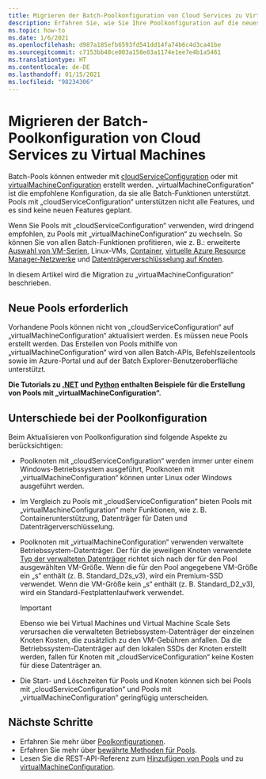 ```yaml
---
title: Migrieren der Batch-Poolkonfiguration von Cloud Services zu Virtual Machines
description: Erfahren Sie, wie Sie Ihre Poolkonfiguration auf die neueste und empfohlene Konfiguration aktualisieren.
ms.topic: how-to
ms.date: 1/6/2021
ms.openlocfilehash: d987a185efb6593fd541dd14fa74b6c4d3ca41be
ms.sourcegitcommit: c7153bb48ce003a158e83a1174e1ee7e4b1a5461
ms.translationtype: HT
ms.contentlocale: de-DE
ms.lasthandoff: 01/15/2021
ms.locfileid: "98234306"
---
```

# <a name="migrate-batch-pool-configuration-from-cloud-services-to-virtual-machines"></a>Migrieren der Batch-Poolkonfiguration von Cloud Services zu Virtual Machines

Batch-Pools können entweder mit [cloudServiceConfiguration](https://docs.microsoft.com/rest/api/batchservice/pool/add#cloudserviceconfiguration) oder mit [virtualMachineConfiguration](https://docs.microsoft.com/rest/api/batchservice/pool/add#virtualmachineconfiguration) erstellt werden. „virtualMachineConfiguration“ ist die empfohlene Konfiguration, da sie alle Batch-Funktionen unterstützt. Pools mit „cloudServiceConfiguration“ unterstützen nicht alle Features, und es sind keine neuen Features geplant.

Wenn Sie Pools mit „cloudServiceConfiguration“ verwenden, wird dringend empfohlen, zu Pools mit „virtualMachineConfiguration“ zu wechseln. So können Sie von allen Batch-Funktionen profitieren, wie z. B.: erweiterte [Auswahl von VM-Serien](batch-pool-vm-sizes.md), Linux-VMs, [Container](batch-docker-container-workloads.md), [virtuelle Azure Resource Manager-Netzwerke](batch-virtual-network.md) und [Datenträgerverschlüsselung auf Knoten](disk-encryption.md).

In diesem Artikel wird die Migration zu „virtualMachineConfiguration“ beschrieben.

## <a name="new-pools-are-required"></a>Neue Pools erforderlich

Vorhandene Pools können nicht von „cloudServiceConfiguration“ auf „virtualMachineConfiguration“ aktualisiert werden. Es müssen neue Pools erstellt werden. Das Erstellen von Pools mithilfe von „virtualMachineConfiguration“ wird von allen Batch-APIs, Befehlszeilentools sowie im Azure-Portal und auf der Batch Explorer-Benutzeroberfläche unterstützt.

**Die Tutorials zu [.NET](tutorial-parallel-dotnet.md) und [Python](tutorial-parallel-python.md) enthalten Beispiele für die Erstellung von Pools mit „virtualMachineConfiguration“.**

## <a name="pool-configuration-differences"></a>Unterschiede bei der Poolkonfiguration

Beim Aktualisieren von Poolkonfiguration sind folgende Aspekte zu berücksichtigen:

- Poolknoten mit „cloudServiceConfiguration“ werden immer unter einem Windows-Betriebssystem ausgeführt, Poolknoten mit „virtualMachineConfiguration“ können unter Linux oder Windows ausgeführt werden.
- Im Vergleich zu Pools mit „cloudServiceConfiguration“ bieten Pools mit „virtualMachineConfiguration“ mehr Funktionen, wie z. B. Containerunterstützung, Datenträger für Daten und Datenträgerverschlüsselung.
- Poolknoten mit „virtualMachineConfiguration“ verwenden verwaltete Betriebssystem-Datenträger. Der für die jeweiligen Knoten verwendete [Typ der verwalteten Datenträger](../virtual-machines/disks-types.md) richtet sich nach der für den Pool ausgewählten VM-Größe. Wenn die für den Pool angegebene VM-Größe ein „s“ enthält (z. B. Standard_D2s_v3), wird ein Premium-SSD verwendet. Wenn die VM-Größe kein „s“ enthält (z. B. Standard_D2_v3), wird ein Standard-Festplattenlaufwerk verwendet.

   > [!IMPORTANT]
   > Ebenso wie bei Virtual Machines und Virtual Machine Scale Sets verursachen die verwalteten Betriebssystem-Datenträger der einzelnen Knoten Kosten, die zusätzlich zu den VM-Gebühren anfallen. Da die Betriebssystem-Datenträger auf den lokalen SSDs der Knoten erstellt werden, fallen für Knoten mit „cloudServiceConfiguration“ keine Kosten für diese Datenträger an.

- Die Start- und Löschzeiten für Pools und Knoten können sich bei Pools mit „cloudServiceConfiguration“ und Pools mit „virtualMachineConfiguration“ geringfügig unterscheiden.

## <a name="next-steps"></a>Nächste Schritte

- Erfahren Sie mehr über [Poolkonfigurationen](nodes-and-pools.md#configurations).
- Erfahren Sie mehr über [bewährte Methoden für Pools](best-practices.md#pools).
- Lesen Sie die REST-API-Referenz zum [Hinzufügen von Pools](https://docs.microsoft.com/rest/api/batchservice/pool/add) und zu [virtualMachineConfiguration](https://docs.microsoft.com/rest/api/batchservice/pool/add#virtualmachineconfiguration).
